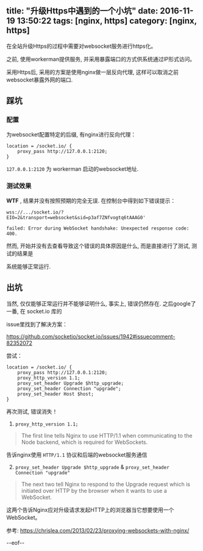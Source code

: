 title: "升级Https中遇到的一个小坑"
date: 2016-11-19 13:50:22
tags: [nginx, https]
category: [nginx, https]
-------

在全站升级Https的过程中需要对websocket服务进行https化。

之前, 使用workerman提供服务, 并采用暴露端口的方式供系统通过IP形式访问。

采用Https后, 采用的方案是使用nginx做一层反向代理, 这样可以取消之前websocket暴露外网的端口.

## 踩坑


### 配置

为websocket配置特定的后缀, 有nginx进行反向代理：

```
location = /socket.io/ {
    proxy_pass http://127.0.0.1:2120;
}
```

`127.0.0.1:2120` 为 workerman 启动的websocket地址.

### 测试效果

__WTF__ , 结果并没有按照预期的完全无误. 在控制台中得到如下错误提示：

```
wss://.../socket.io/?EIO=2&transport=websocket&sid=p3af7ZNfvogtq6tAAAG0'

failed: Error during WebSocket handshake: Unexpected response code: 400.
```

然而, 开始并没有去查看导致这个错误的具体原因是什么, 而是直接进行了测试, 测试的结果是

系统能够正常运行.


## 出坑

当然, 仅仅能够正常运行并不能够证明什么, 事实上, 错误仍然存在. 之后google了一番, 在 socket.io 库的

issue里找到了解决方案：

https://github.com/socketio/socket.io/issues/1942#issuecomment-82352072

尝试：

```
location = /socket.io/ {
    proxy_pass http://127.0.0.1:2120;
    proxy_http_version 1.1;
    proxy_set_header Upgrade $http_upgrade;
    proxy_set_header Connection "upgrade";
    proxy_set_header Host $host;
}
```

再次测试, 错误消失！



1. `proxy_http_version 1.1;`

> The first line tells Nginx to use HTTP/1.1 when communicating to the Node backend, which is required for WebSockets.

告诉nginx使用 `HTTP/1.1` 协议和后端的websocket服务通信

2. `proxy_set_header Upgrade $http_upgrade` & `proxy_set_header Connection "upgrade"`

>  The next two tell Nginx to respond to the Upgrade request which is initiated over HTTP by the browser when it wants to use a WebSocket.

这两个告诉Nginx应对升级请求发起HTTP上的浏览器当它想要使用一个WebSocket。



参考: https://chrislea.com/2013/02/23/proxying-websockets-with-nginx/

--eof--
